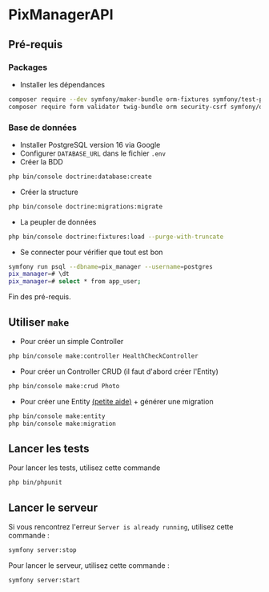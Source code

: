 # PixManagerAPI

## Pré-requis

### Packages

- Installer les dépendances
```sh
composer require --dev symfony/maker-bundle orm-fixtures symfony/test-pack
composer require form validator twig-bundle orm security-csrf symfony/orm-pack symfony/serializer-pack symfony/validator doctrine/annotations security
```

### Base de données
- Installer PostgreSQL version 16 via Google
- Configurer `DATABASE_URL` dans le fichier `.env`
- Créer la BDD
```sh
php bin/console doctrine:database:create
```
- Créer la structure
```sh
php bin/console doctrine:migrations:migrate
```
- La peupler de données
```sh
php bin/console doctrine:fixtures:load --purge-with-truncate
```
- Se connecter pour vérifier que tout est bon
```sh
symfony run psql --dbname=pix_manager --username=postgres
pix_manager=# \dt
pix_manager=# select * from app_user;
```
Fin des pré-requis.

## Utiliser `make`
- Pour créer un simple Controller
```sh
php bin/console make:controller HealthCheckController  
```

- Pour créer un Controller CRUD (il faut d'abord créer l'Entity)
```sh
php bin/console make:crud Photo
```

- Pour créer une Entity [(petite aide)](https://symfony.com/doc/current/doctrine.html#creating-an-entity-class) + générer une migration
```sh
php bin/console make:entity
php bin/console make:migration
```

## Lancer les tests

Pour lancer les tests, utilisez cette commande
```sh
php bin/phpunit
```

## Lancer le serveur

Si vous rencontrez l'erreur `Server is already running`, utilisez cette commande :
```sh
symfony server:stop
```

Pour lancer le serveur, utilisez cette commande :
```sh
symfony server:start
```
